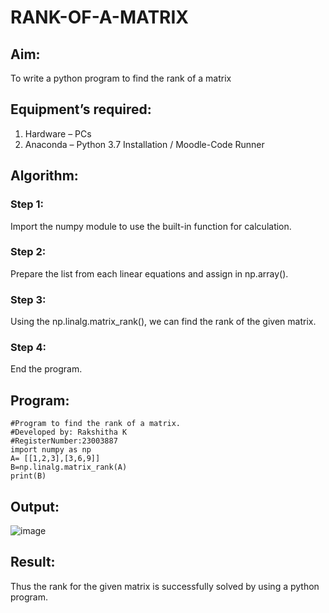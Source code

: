 # RANK-OF-A-MATRIX
## Aim:
To write a python program to find the rank of a matrix
## Equipment’s required:
1. 	Hardware – PCs
2. 	Anaconda – Python 3.7 Installation / Moodle-Code Runner
## Algorithm:
### Step 1:
Import the numpy module to use the built-in function for calculation.
### Step 2:
Prepare the list from each linear equations and assign in np.array().
### Step 3: 
Using the np.linalg.matrix_rank(), we can find the rank of the given matrix.
### Step 4: 
End the program.
## Program:
~~~
#Program to find the rank of a matrix.
#Developed by: Rakshitha K
#RegisterNumber:23003887
import numpy as np
A= [[1,2,3],[3,6,9]]
B=np.linalg.matrix_rank(A)
print(B)
~~~
## Output:
![image](https://github.com/RakshithaK11/RANK-OF-A-MATRIX/assets/139336455/bc2acc8d-8f68-4edd-9211-6b7104e3674e)


## Result:
Thus the rank for the given matrix is successfully solved by  using a python program.

